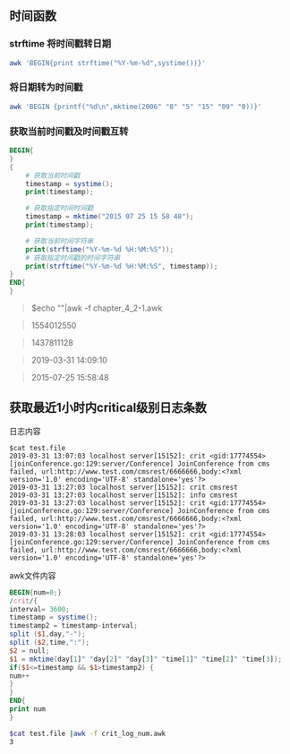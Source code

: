 ## 时间函数

### strftime 将时间戳转日期
```bash
awk 'BEGIN{print strftime("%Y-%m-%d",systime())}'
```
### 将日期转为时间戳
```bash
awk 'BEGIN {printf("%d\n",mktime(2006" "8" "5" "15" "09" "0))}'
```

### 获取当前时间戳及时间戳互转

```awk
BEGIN{
}
{
    # 获取当前时间戳
    timestamp = systime();
    print(timestamp);

    # 获取指定时间时间戳
    timestamp = mktime("2015 07 25 15 58 48");
    print(timestamp);

    # 获取当前时间字符串
    print(strftime("%Y-%m-%d %H:%M:%S"));
    # 获取指定时间戳的时间字符串
    print(strftime("%Y-%m-%d %H:%M:%S", timestamp));
}
END{
}
```

>$echo ""|awk -f chapter_4_2-1.awk

>1554012550

>1437811128

>2019-03-31 14:09:10

>2015-07-25 15:58:48


## 获取最近1小时内critical级别日志条数

日志内容

```plain
$cat test.file                                            
2019-03-31 13:07:03 localhost server[15152]: crit <gid:17774554>[joinConference.go:129:server/Conference] JoinConference from cms failed, url:http://www.test.com/cmsrest/6666666,body:<?xml version='1.0' encoding='UTF-8' standalone='yes'?>
2019-03-31 13:27:03 localhost server[15152]: crit cmsrest
2019-03-31 13:27:03 localhost server[15152]: info cmsrest
2019-03-31 13:27:03 localhost server[15152]: crit <gid:17774554>[joinConference.go:129:server/Conference] JoinConference from cms failed, url:http://www.test.com/cmsrest/6666666,body:<?xml version='1.0' encoding='UTF-8' standalone='yes'?>
2019-03-31 13:28:03 localhost server[15152]: crit <gid:17774554>[joinConference.go:129:server/Conference] JoinConference from cms failed, url:http://www.test.com/cmsrest/6666666,body:<?xml version='1.0' encoding='UTF-8' standalone='yes'?>
```

awk文件内容

```awk
BEGIN{num=0;}
/crit/{
interval= 3600;
timestamp = systime();
timestamp2 = timestamp-interval;
split ($1,day,"-");
split ($2,time,":");
$2 = null;
$1 = mktime(day[1]" "day[2]" "day[3]" "time[1]" "time[2]" "time[3]);
if($1<=timestamp && $1>timestamp2) {
num++
}
}
END{
print num
}
```


```bash
$cat test.file |awk -f crit_log_num.awk 
3
```
















